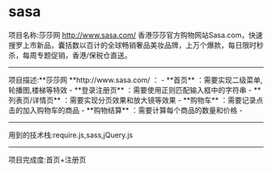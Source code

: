 # sasa  <br />
项目名称:莎莎网 http://www.sasa.com/ 香港莎莎官方购物网站Sasa.com，快速搜罗上市新品，囊括数以百计的全球畅销奢品美妆品牌，上万个爆款，每日限时秒杀，每周专题促销，香港/保税仓直送。 <br />
<hr>
项目描述:**莎莎网 **http://www.sasa.com/ ：
- **首页** ：需要实现二级菜单,轮播图,楼梯等特效
- **登录注册页** ：需要使用正则匹配输入框中的字符串
- **列表页/详情页** ：需要实现分页效果和放大镜等效果
- **购物车** ：需要记录点击的加入购物车的商品
- **购物结算** ：需要计算每个商品的数量和价格
- <hr>
用到的技术栈:require.js,sass,jQuery.js  <br />
<hr>
项目完成度:首页+注册页  <br />